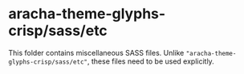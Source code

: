 # aracha-theme-glyphs-crisp/sass/etc

This folder contains miscellaneous SASS files. Unlike `"aracha-theme-glyphs-crisp/sass/etc"`, these files
need to be used explicitly.

